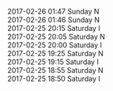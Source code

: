 2017-02-26 01:47 Sunday  N  
2017-02-26 01:46 Sunday  N  
2017-02-25 20:15 Saturday  I  
2017-02-25 20:05 Saturday  N  
2017-02-25 20:00 Saturday  I  
2017-02-25 19:25 Saturday  N  
2017-02-25 19:15 Saturday  I  
2017-02-25 18:55 Saturday  N  
2017-02-25 18:50 Saturday  I  
